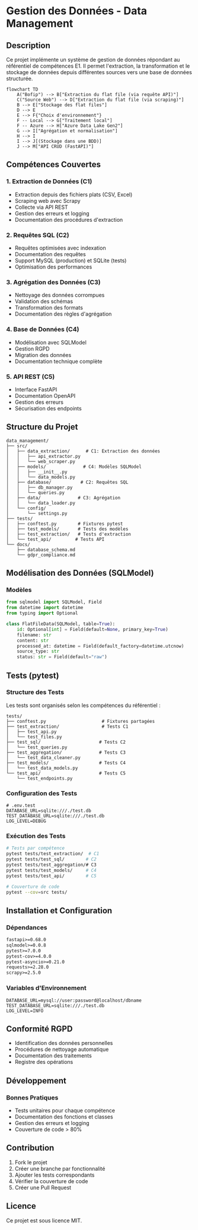 # Gestion des Données - Data Management

## Description
Ce projet implémente un système de gestion de données répondant au référentiel de compétences E1. Il permet l'extraction, la transformation et le stockage de données depuis différentes sources vers une base de données structurée.


```mermaid
flowchart TD
    A("Bofip") --> B["Extraction du flat file (via requête API)"]
    C("Source Web") --> D["Extraction du flat file (via scraping)"]
    B --> E["Stockage des flat files"]
    D --> E
    E --> F{"Choix d'environnement"}
    F -- Local --> G["Traitement local"]
    F -- Azure --> H["Azure Data Lake Gen2"]
    G --> I["Agrégation et normalisation"]
    H --> I
    I --> J[(Stockage dans une BDD)]
    J --> M["API CRUD (FastAPI)"]
```

## Compétences Couvertes

### 1. Extraction de Données (C1)
- Extraction depuis des fichiers plats (CSV, Excel)
- Scraping web avec Scrapy
- Collecte via API REST
- Gestion des erreurs et logging
- Documentation des procédures d'extraction

### 2. Requêtes SQL (C2)
- Requêtes optimisées avec indexation
- Documentation des requêtes
- Support MySQL (production) et SQLite (tests)
- Optimisation des performances

### 3. Agrégation des Données (C3)
- Nettoyage des données corrompues
- Validation des schémas
- Transformation des formats
- Documentation des règles d'agrégation

### 4. Base de Données (C4)
- Modélisation avec SQLModel
- Gestion RGPD
- Migration des données
- Documentation technique complète

### 5. API REST (C5)
- Interface FastAPI
- Documentation OpenAPI
- Gestion des erreurs
- Sécurisation des endpoints

## Structure du Projet
```
data_management/
├── src/
│   ├── data_extraction/      # C1: Extraction des données
│   │   ├── api_extractor.py
│   │   └── web_scraper.py
│   ├── models/              # C4: Modèles SQLModel
│   │   ├── __init__.py
│   │   └── data_models.py
│   ├── database/           # C2: Requêtes SQL
│   │   ├── db_manager.py
│   │   └── queries.py
│   ├── data/              # C3: Agrégation
│   │   └── data_loader.py
│   └── config/
│       └── settings.py
├── tests/                  
│   ├── conftest.py        # Fixtures pytest
│   ├── test_models/       # Tests des modèles
│   ├── test_extraction/   # Tests d'extraction
│   └── test_api/         # Tests API
└── docs/                  
    ├── database_schema.md
    └── gdpr_compliance.md
```

## Modélisation des Données (SQLModel)

### Modèles
```python
from sqlmodel import SQLModel, Field
from datetime import datetime
from typing import Optional

class FlatFileData(SQLModel, table=True):
    id: Optional[int] = Field(default=None, primary_key=True)
    filename: str
    content: str
    processed_at: datetime = Field(default_factory=datetime.utcnow)
    source_type: str
    status: str = Field(default="raw")
```

## Tests (pytest)

### Structure des Tests
Les tests sont organisés selon les compétences du référentiel :
```
tests/
├── conftest.py                     # Fixtures partagées
├── test_extraction/                # Tests C1
│   ├── test_api.py                
│   └── test_files.py              
├── test_sql/                      # Tests C2
│   └── test_queries.py
├── test_aggregation/              # Tests C3
│   └── test_data_cleaner.py
├── test_models/                   # Tests C4
│   └── test_data_models.py
└── test_api/                      # Tests C5
    └── test_endpoints.py
```

### Configuration des Tests
```env
# .env.test
DATABASE_URL=sqlite:///./test.db
TEST_DATABASE_URL=sqlite:///./test.db
LOG_LEVEL=DEBUG
```

### Exécution des Tests
```bash
# Tests par compétence
pytest tests/test_extraction/  # C1
pytest tests/test_sql/        # C2
pytest tests/test_aggregation/# C3
pytest tests/test_models/     # C4
pytest tests/test_api/        # C5

# Couverture de code
pytest --cov=src tests/
```

## Installation et Configuration

### Dépendances
```txt
fastapi>=0.68.0
sqlmodel>=0.0.8
pytest>=7.0.0
pytest-cov>=4.0.0
pytest-asyncio>=0.21.0
requests>=2.28.0
scrapy>=2.5.0
```

### Variables d'Environnement
```env
DATABASE_URL=mysql://user:password@localhost/dbname
TEST_DATABASE_URL=sqlite:///./test.db
LOG_LEVEL=INFO
```

## Conformité RGPD
- Identification des données personnelles
- Procédures de nettoyage automatique
- Documentation des traitements
- Registre des opérations

## Développement

### Bonnes Pratiques
- Tests unitaires pour chaque compétence
- Documentation des fonctions et classes
- Gestion des erreurs et logging
- Couverture de code > 80%

## Contribution
1. Fork le projet
2. Créer une branche par fonctionnalité
3. Ajouter les tests correspondants
4. Vérifier la couverture de code
5. Créer une Pull Request

## Licence
Ce projet est sous licence MIT.